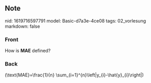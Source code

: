 ## Note
nid: 1619716597791
model: Basic-d7a3e-4ce08
tags: 02_vorlesung
markdown: false

### Front
How is <b>MAE</b> defined?

### Back
\(\text{MAE}=\frac{1}{n} \sum_{i=1}^{n}\left|y_{i}-\hat{y}_{i}\right|\)
